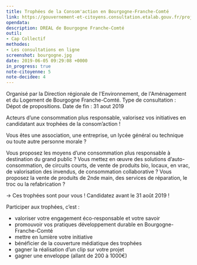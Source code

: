 ```yaml
---
title: Trophées de la Consom'action en Bourgogne-Franche-Comté
link: https://gouvernement-et-citoyens.consultation.etalab.gouv.fr/project/trophee-consomaction/presentation/presentation-15
opendata: 
description: DREAL de Bourgogne Franche-Comté 
outil:
- Cap Collectif
methodes: 
- Les consultations en ligne
screenshot: bourgogne.jpg
date: 2019-06-05 09:29:08 +0000
in_progress: true
note-citoyenne: 5
note-decidee: 4
---
```


Organisé par la Direction régionale de l'Environnement, de l'Aménagement et du Logement de Bourgogne Franche-Comté. Type de consultation : Dépot de propositions. 
Date de fin : 31 aout 2019

Acteurs d’une consommation plus responsable, valorisez vos initiatives en candidatant aux trophées de la consom’action !

Vous êtes une association, une entreprise, un lycée général ou technique ou toute autre personne morale ?

Vous proposez les moyens d’une consommation plus responsable à destination du grand public ? Vous mettez en œuvre des solutions d’auto-consommation, de circuits courts, de vente de produits bio, locaux, en vrac, de valorisation des invendus, de consommation collaborative ? Vous proposez la vente de produits de 2nde main, des services de réparation, le troc ou la refabrication ?

→ Ces trophées sont pour vous ! Candidatez avant le 31 août 2019 !

Participer aux trophées, c’est :

* valoriser votre engagement éco-responsable et votre savoir
* promouvoir vos pratiques développement durable en Bourgogne-Franche-Comté
* mettre en lumière votre initiative
* bénéficier de la couverture médiatique des trophées
* gagner la réalisation d’un clip sur votre projet
* gagner une enveloppe (allant de 200 à 1000€)

